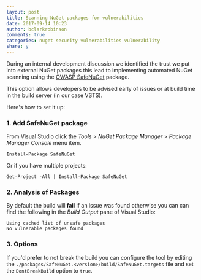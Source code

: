 ```yaml
---
layout: post
title: Scanning NuGet packages for vulnerabilities
date: 2017-09-14 10:23
author: bclarkrobinson
comments: true
categories: nuget security vulnerabilities vulnerability
share: y
---
```

During an internal development discussion we identified the trust we put into external NuGet packages this lead to implementing automated NuGet scanning using the [OWASP SafeNuGet](https://www.owasp.org/index.php/OWASP_SafeNuGet) package. 

This option allows developers to be advised early of issues or at build time in the build server (in our case VSTS).

Here's how to set it up:

### 1. Add SafeNuGet package

From Visual Studio click the _Tools > NuGet Package Manager > Package Manager Console_ menu item.

```
Install-Package SafeNuGet
```

Or if you have multiple projects:

```
Get-Project -All | Install-Package SafeNuGet
```

### 2. Analysis of Packages

By default the build will __fail__ if an issue was found otherwise you can can find the following in the _Build Output_ pane of Visual Studio:

```
Using cached list of unsafe packages
No vulnerable packages found
```

### 3. Options

If you'd prefer to not break the build you can configure the tool by editing the `./packages/SafeNuGet.<version>/build/SafeNuGet.targets` file and set the `DontBreakBuild` option to `true`.